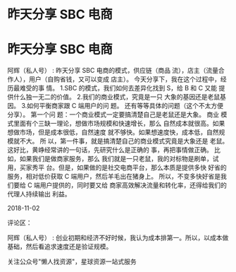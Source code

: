# 昨天分享 SBC 电商

# 昨天分享 SBC 电商

阿辉（私人号） : 昨天分享 SBC 电商的模式，供应链（商品 流），店主（流量合作人），用户（自购省钱，又可以变成 店主）。 今天分享下，我在这个过程中，经历最难受的事 情。 1.SBC 的模式，我们如何去差异化找到 S，给 B 和 C 又能 提供什么独一无二的价值。 2.我们的商业模式，究竟是一只 大象的基因还是老鼠基因。 3.如何平衡商家跟 C 端用户的问 题。 还有等等具体的问题（这个不太方便分享）。 第一个问 题：一个商业模式一定要搞清楚自己是老鼠还是大象。 商业 模式里面有个三缺一理论，想做市场规模和快速增长，那么 自然成本就很高。如果想做市场，但是成本很低，自然速度 就不够快。如果想速度快，成本低，自然规模就不大。 所 以，第一件事，就是搞清楚自己的商业模式究竟是大象还是 老鼠。 这好比，黄峥经常讲的一句话，先研究什么是正确的 事，再把事情做正确。 比如，如果我们是做商家服务，那么 我们就是一只老鼠，我的对标物是刷单，试用，买家秀平 台。但是，如果做的是社交电商平台，那么本质是提供多快 好省的服务，相对低价获取 C 端用户，然后羊毛出在猪身上。 所以，不变多快好省是我们要给 C 端用户提供的，同时要又给 商家高效解决流量和转化率，还得给我们的代理人持续输出 利益。

2018-11-02

评论区：

阿辉（私人号） : 创业初期和经济不好时候，我认为成本排第一。所以，以成本做基础，然后看追求速度还是验证规模。

关注公众号"懒人找资源"，星球资源一站式服务